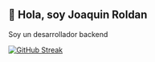 
## 🚀 Hola, soy Joaquin Roldan
Soy un desarrollador backend

[![GitHub Streak](https://github-readme-streak-stats.herokuapp.com?user=j0aquinroldan&theme=sunset-gradient&hide_border=true&border_radius=9.2&locale=es&short_numbers=true&date_format=j%20M%5B%20Y%5D&card_width=503&background=16%2CEBE8E8%2CEBEBEB&stroke=FF0000&currStreakNum=FF0000&ring=000000&fire=FF0000&border=FF0000&sideNums=FF0000&currStreakLabel=000000&sideLabels=000000&dates=000000)](https://git.io/streak-stats)
